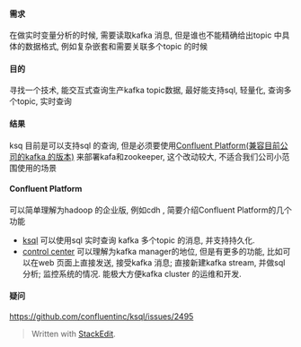 #### 需求
在做实时变量分析的时候, 需要读取kafka 消息, 但是谁也不能精确给出topic 中具体的数据格式, 例如复杂嵌套和需要关联多个topic 的时候

#### 目的
寻找一个技术, 能交互式查询生产kafka topic数据, 最好能支持sql, 轻量化, 查询多个topic, 实时查询

#### 结果
ksq 目前是可以支持sql 的查询, 但是必须要使用[Confluent Platform(兼容目前公司的kafka 的版本)](https://docs.confluent.io/3.2.4/platform.html) 来部署kafa和zookeeper, 这个改动较大, 不适合我们公司小范围使用的场景


#### Confluent Platform
可以简单理解为hadoop 的企业版, 例如cdh , 简要介绍Confluent Platform的几个功能
  * [ksql](https://docs.confluent.io/current/ksql/docs/quickstart.html)
可以使用sql 实时查询 kafka 多个topic 的消息, 并支持持久化. 
  * [control center](https://docs.confluent.io/3.2.4/control-center/docs/index.html#control-center)
 可以理解为kafka manager的地位, 但是有更多的功能, 比如可以在web 页面上直接发送, 接受kafka 消息; 直接新建kafka stream, 并做sql 分析; 监控系统的情况. 能极大方便kafka cluster 的运维和开发. 

#### 疑问
https://github.com/confluentinc/ksql/issues/2495

> Written with [StackEdit](https://stackedit.io/).
<!--stackedit_data:
eyJoaXN0b3J5IjpbNTU3MzEwNjYzXX0=
-->